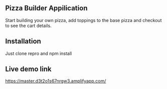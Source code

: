 ## Pizza Builder Appilication
Start building your own pizza, add toppings to the base pizza and checkout to see the cart details.

## Installation
Just clone repro and npm install

## Live demo link
https://master.d3t2o1s67nrgw3.amplifyapp.com/
